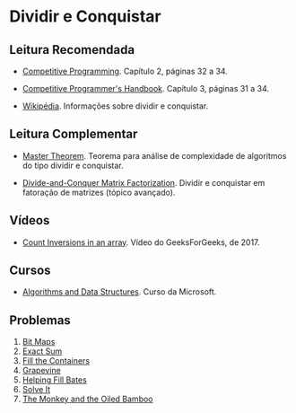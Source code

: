 Dividir e Conquistar
====================


Leitura Recomendada
-------------------

- [Competitive Programming](https://cpbook.net/#CP1details). Capítulo 2, páginas 32 a 34.

- [Competitive Programmer's Handbook](https://cses.fi/book.html). Capítulo 3, páginas 31 a 34.

- [Wikipédia](https://en.wikipedia.org/wiki/Divide_and_conquer_algorithm). Informações sobre dividir e conquistar.

Leitura Complementar
--------------------

- [Master Theorem](http://www.cse.unt.edu/~tarau/teaching/cf1/Master%20theorem.pdf). Teorema para análise de complexidade de algoritmos do tipo dividir e conquistar.

- [Divide-and-Conquer Matrix Factorization](http://papers.nips.cc/paper/4486-divide-and-conquer-matrix-factorization.pdf). Dividir e conquistar em fatoração de matrizes (tópico avançado).

Vídeos
------

- [Count Inversions in an array](https://www.youtube.com/watch?v=k9RQh21KrH8&list=PLqM7alHXFySEVkvq_VGDp3wREyU3iMhU6). Vídeo do GeeksForGeeks, de 2017.


Cursos
------

- [Algorithms and Data Structures](https://www.edx.org/course/algorithms-data-structures-microsoft-dev285x-1). Curso da Microsoft.

Problemas
---------

1. [Bit Maps](https://uva.onlinejudge.org/index.php?option=com_onlinejudge&Itemid=8&category=24&page=show_problem&problem=119)
1. [Exact Sum](https://uva.onlinejudge.org/index.php?option=com_onlinejudge&Itemid=8&category=24&page=show_problem&problem=1998)
1. [Fill the Containers](https://uva.onlinejudge.org/index.php?option=com_onlinejudge&Itemid=8&category=24&page=show_problem&problem=2408)
1. [Grapevine](https://uva.onlinejudge.org/index.php?option=com_onlinejudge&Itemid=8&category=24&page=show_problem&problem=3344)
1. [Helping Fill Bates](https://uva.onlinejudge.org/index.php?option=com_onlinejudge&Itemid=8&category=24&page=show_problem&problem=1508)
1. [Solve It](https://uva.onlinejudge.org/index.php?option=com_onlinejudge&Itemid=8&category=24&page=show_problem&problem=1282)
1. [The Monkey and the Oiled Bamboo](https://uva.onlinejudge.org/index.php?option=com_onlinejudge&Itemid=8&category=24&page=show_problem&problem=3183)
